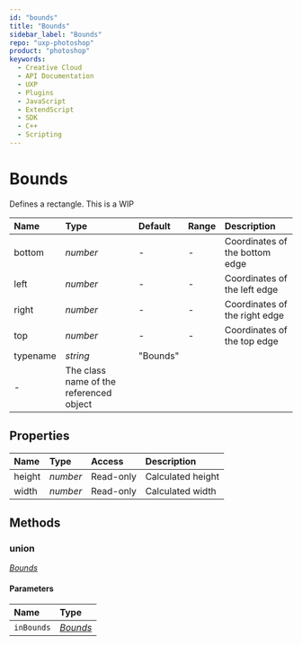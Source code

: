 ```yaml
---
id: "bounds"
title: "Bounds"
sidebar_label: "Bounds"
repo: "uxp-photoshop"
product: "photoshop"
keywords:
  - Creative Cloud
  - API Documentation
  - UXP
  - Plugins
  - JavaScript
  - ExtendScript
  - SDK
  - C++
  - Scripting
---
```


# Bounds

Defines a rectangle. This is a WIP

| Name | Type | Default | Range | Description |
| :------ | :------ | :------ | :------ | :------ |
| bottom | *number* | - | - | Coordinates of the bottom edge |
| left | *number* | - | - | Coordinates of the left edge |
| right | *number* | - | - | Coordinates of the right edge |
| top | *number* | - | - | Coordinates of the top edge |
| typename | *string* | &quot;Bounds&quot;
 | - | The class name of the referenced object |

## Properties

| Name | Type | Access | Description |
| :------ | :------ | :------ | :------ |
| height | *number* | Read-only | Calculated height |
| width | *number* | Read-only | Calculated width |

## Methods

### union

[*Bounds*](/ps_reference/objects/bounds/)

#### Parameters

| Name | Type |
| :------ | :------ |
| `inBounds` | [*Bounds*](/ps_reference/objects/bounds/) |

